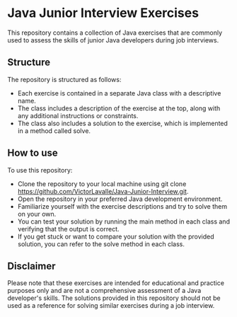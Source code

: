 # Java Junior Interview Exercises
This repository contains a collection of Java exercises that are commonly used to assess the skills of junior Java developers during job interviews.

## Structure
The repository is structured as follows:

* Each exercise is contained in a separate Java class with a descriptive name.
* The class includes a description of the exercise at the top, along with any additional instructions or constraints.
* The class also includes a solution to the exercise, which is implemented in a method called solve.

## How to use
To use this repository:

* Clone the repository to your local machine using git clone https://github.com/VictorLavalle/Java-Junior-Interview.git.
* Open the repository in your preferred Java development environment.
* Familiarize yourself with the exercise descriptions and try to solve them on your own.
* You can test your solution by running the main method in each class and verifying that the output is correct.
* If you get stuck or want to compare your solution with the provided solution, you can refer to the solve method in each class.


## Disclaimer
Please note that these exercises are intended for educational and practice purposes only and are not a comprehensive assessment of a Java developer's skills. The solutions provided in this repository should not be used as a reference for solving similar exercises during a job interview.
